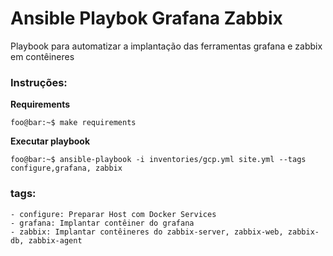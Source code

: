 # Ansible Playbok Grafana Zabbix

Playbook para automatizar a implantação das ferramentas grafana e zabbix em contêineres

### Instruções:

<strong>Requirements</strong>

```console
foo@bar:~$ make requirements
```

<strong>Executar playbook</strong>

```console
foo@bar:~$ ansible-playbook -i inventories/gcp.yml site.yml --tags configure,grafana, zabbix
```

### tags:

    - configure: Preparar Host com Docker Services
    - grafana: Implantar contêiner do grafana
    - zabbix: Implantar contêineres do zabbix-server, zabbix-web, zabbix-db, zabbix-agent